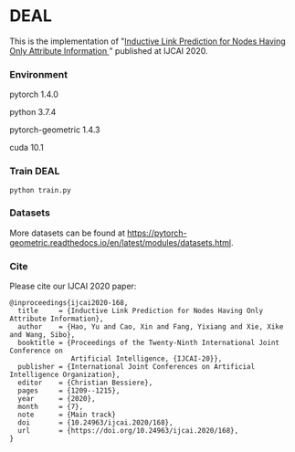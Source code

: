 # DEAL

This is the implementation of "[Inductive Link Prediction for Nodes Having Only Attribute Information
](https://www.ijcai.org/Proceedings/2020/168)" published at IJCAI 2020.

### Environment
pytorch 1.4.0

python 3.7.4

pytorch-geometric 1.4.3

cuda 10.1

### Train DEAL
`python train.py`

### Datasets
More datasets can be found at https://pytorch-geometric.readthedocs.io/en/latest/modules/datasets.html.

### Cite

Please cite our IJCAI 2020 paper:

```
@inproceedings{ijcai2020-168,
  title     = {Inductive Link Prediction for Nodes Having Only Attribute Information},
  author    = {Hao, Yu and Cao, Xin and Fang, Yixiang and Xie, Xike and Wang, Sibo},
  booktitle = {Proceedings of the Twenty-Ninth International Joint Conference on
               Artificial Intelligence, {IJCAI-20}},
  publisher = {International Joint Conferences on Artificial Intelligence Organization},             
  editor    = {Christian Bessiere},	
  pages     = {1209--1215},
  year      = {2020},
  month     = {7},
  note      = {Main track}
  doi       = {10.24963/ijcai.2020/168},
  url       = {https://doi.org/10.24963/ijcai.2020/168},
}
```

